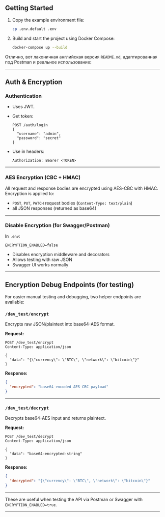## Getting Started

1. Copy the example environment file:

    ```bash
    cp .env.default .env
    ```

2. Build and start the project using Docker Compose:

    ```bash
    docker-compose up --build
    ```
    

Отлично, вот лаконичная английская версия `README.md`, адаптированная под Postman и реальное использование:

---

## Auth & Encryption

### Authentication

* Uses JWT.
* Get token:

  ```http
  POST /auth/login
  {
    "username": "admin",
    "password": "secret"
  }
  ```
* Use in headers:

  ```
  Authorization: Bearer <TOKEN>
  ```

---

### AES Encryption (CBC + HMAC)

All request and response bodies are encrypted using AES-CBC with HMAC.
Encryption is applied to:

* `POST`, `PUT`, `PATCH` request bodies (`Content-Type: text/plain`)
* all JSON responses (returned as base64)

---

### Disable Encryption (for Swagger/Postman)

In `.env`:

```env
ENCRYPTION_ENABLED=false
```

* Disables encryption middleware and decorators
* Allows testing with raw JSON
* Swagger UI works normally


---

##  Encryption Debug Endpoints (for testing)

For easier manual testing and debugging, two helper endpoints are available:

###  `/dev_test/encrypt`

Encrypts raw JSON/plaintext into base64-AES format.

**Request:**

```http
POST /dev_test/encrypt
Content-Type: application/json

{
  "data": "{\"currency\": \"BTC\", \"network\": \"bitcoin\"}"
}
```

**Response:**

```json
{
  "encrypted": "base64-encoded AES-CBC payload"
}
```

---

### `/dev_test/decrypt`

Decrypts base64-AES input and returns plaintext.

**Request:**

```http
POST /dev_test/decrypt
Content-Type: application/json

{
  "data": "base64-encrypted-string"
}
```

**Response:**

```json
{
  "decrypted": "{\"currency\": \"BTC\", \"network\": \"bitcoin\"}"
}
```

---

These are useful when testing the API via Postman or Swagger with `ENCRYPTION_ENABLED=true`.

---
